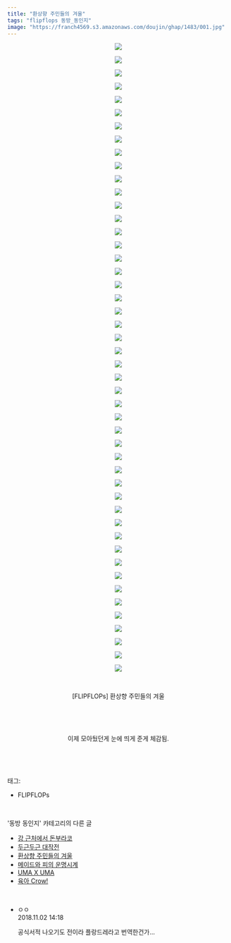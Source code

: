 ```yaml
---
title: "환상향 주민들의 겨울"
tags: "flipflops 동방_동인지"
image: "https://franch4569.s3.amazonaws.com/doujin/ghap/1483/001.jpg"
---
```

<div class="article">
<p style="text-align: center; clear: none; float: none;"><img src="{{ site.imgserver2 }}/ghap/1483/001.jpg"/></p>
<p style="text-align: center; clear: none; float: none;"><img src="{{ site.imgserver2 }}/ghap/1483/002.jpg"/></p>
<p style="text-align: center; clear: none; float: none;"><img src="{{ site.imgserver2 }}/ghap/1483/003.jpg"/></p>
<p style="text-align: center; clear: none; float: none;"><img src="{{ site.imgserver2 }}/ghap/1483/004.jpg"/></p>
<p style="text-align: center; clear: none; float: none;"><img src="{{ site.imgserver2 }}/ghap/1483/005.jpg"/></p>
<p style="text-align: center; clear: none; float: none;"><img src="{{ site.imgserver2 }}/ghap/1483/006.jpg"/></p>
<p style="text-align: center; clear: none; float: none;"><img src="{{ site.imgserver2 }}/ghap/1483/007.jpg"/></p>
<p style="text-align: center; clear: none; float: none;"><img src="{{ site.imgserver2 }}/ghap/1483/008.jpg"/></p>
<p style="text-align: center; clear: none; float: none;"><img src="{{ site.imgserver2 }}/ghap/1483/009.jpg"/></p>
<p style="text-align: center; clear: none; float: none;"><img src="{{ site.imgserver2 }}/ghap/1483/010.jpg"/></p>
<p style="text-align: center; clear: none; float: none;"><img src="{{ site.imgserver2 }}/ghap/1483/011.jpg"/></p>
<p style="text-align: center; clear: none; float: none;"><img src="{{ site.imgserver2 }}/ghap/1483/012.jpg"/></p>
<p style="text-align: center; clear: none; float: none;"><img src="{{ site.imgserver2 }}/ghap/1483/013.jpg"/></p>
<p style="text-align: center; clear: none; float: none;"><img src="{{ site.imgserver2 }}/ghap/1483/014.jpg"/></p>
<p style="text-align: center; clear: none; float: none;"><img src="{{ site.imgserver2 }}/ghap/1483/015.jpg"/></p>
<p style="text-align: center; clear: none; float: none;"><img src="{{ site.imgserver2 }}/ghap/1483/016.jpg"/></p>
<p style="text-align: center; clear: none; float: none;"><img src="{{ site.imgserver2 }}/ghap/1483/017.jpg"/></p>
<p style="text-align: center; clear: none; float: none;"><img src="{{ site.imgserver2 }}/ghap/1483/018.jpg"/></p>
<p style="text-align: center; clear: none; float: none;"><img src="{{ site.imgserver2 }}/ghap/1483/019.jpg"/></p>
<p style="text-align: center; clear: none; float: none;"><img src="{{ site.imgserver2 }}/ghap/1483/020.jpg"/></p>
<p style="text-align: center; clear: none; float: none;"><img src="{{ site.imgserver2 }}/ghap/1483/021.jpg"/></p>
<p style="text-align: center; clear: none; float: none;"><img src="{{ site.imgserver2 }}/ghap/1483/022.jpg"/></p>
<p style="text-align: center; clear: none; float: none;"><img src="{{ site.imgserver2 }}/ghap/1483/023.jpg"/></p>
<p style="text-align: center; clear: none; float: none;"><img src="{{ site.imgserver2 }}/ghap/1483/024.jpg"/></p>
<p style="text-align: center; clear: none; float: none;"><img src="{{ site.imgserver2 }}/ghap/1483/025.jpg"/></p>
<p style="text-align: center; clear: none; float: none;"><img src="{{ site.imgserver2 }}/ghap/1483/026.jpg"/></p>
<p style="text-align: center; clear: none; float: none;"><img src="{{ site.imgserver2 }}/ghap/1483/027.jpg"/></p>
<p style="text-align: center; clear: none; float: none;"><img src="{{ site.imgserver2 }}/ghap/1483/028.jpg"/></p>
<p style="text-align: center; clear: none; float: none;"><img src="{{ site.imgserver2 }}/ghap/1483/029.jpg"/></p>
<p style="text-align: center; clear: none; float: none;"><img src="{{ site.imgserver2 }}/ghap/1483/030.jpg"/></p>
<p style="text-align: center; clear: none; float: none;"><img src="{{ site.imgserver2 }}/ghap/1483/031.jpg"/></p>
<p style="text-align: center; clear: none; float: none;"><img src="{{ site.imgserver2 }}/ghap/1483/032.jpg"/></p>
<p style="text-align: center; clear: none; float: none;"><img src="{{ site.imgserver2 }}/ghap/1483/033.jpg"/></p>
<p style="text-align: center; clear: none; float: none;"><img src="{{ site.imgserver2 }}/ghap/1483/034.jpg"/></p>
<p style="text-align: center; clear: none; float: none;"><img src="{{ site.imgserver2 }}/ghap/1483/035.jpg"/></p>
<p style="text-align: center; clear: none; float: none;"><img src="{{ site.imgserver2 }}/ghap/1483/036.jpg"/></p>
<p style="text-align: center; clear: none; float: none;"><img src="{{ site.imgserver2 }}/ghap/1483/037.jpg"/></p>
<p style="text-align: center; clear: none; float: none;"><img src="{{ site.imgserver2 }}/ghap/1483/038.jpg"/></p>
<p style="text-align: center; clear: none; float: none;"><img src="{{ site.imgserver2 }}/ghap/1483/039.jpg"/></p>
<p style="text-align: center; clear: none; float: none;"><img src="{{ site.imgserver2 }}/ghap/1483/040.jpg"/></p>
<p style="text-align: center; clear: none; float: none;"><img src="{{ site.imgserver2 }}/ghap/1483/041.jpg"/></p>
<p style="text-align: center; clear: none; float: none;"><img src="{{ site.imgserver2 }}/ghap/1483/042.jpg"/></p>
<p style="text-align: center; clear: none; float: none;"><img src="{{ site.imgserver2 }}/ghap/1483/043.jpg"/></p>
<p style="text-align: center; clear: none; float: none;"><img src="{{ site.imgserver2 }}/ghap/1483/044.jpg"/></p>
<p style="text-align: center; clear: none; float: none;"><img src="{{ site.imgserver2 }}/ghap/1483/045.jpg"/></p>
<p style="text-align: center; clear: none; float: none;"><img src="{{ site.imgserver2 }}/ghap/1483/046.jpg"/></p>
<p style="text-align: center; clear: none; float: none;"><img src="{{ site.imgserver2 }}/ghap/1483/047.jpg"/></p>
<p style="text-align: center; clear: none; float: none;"><img src="{{ site.imgserver2 }}/ghap/1483/048.jpg"/></p>
<p style="text-align: center; clear: none; float: none;"><br/></p>
<p style="text-align: center; clear: none; float: none;">[FLIPFLOPs] 환상향 주민들의 겨울</p>
<p style="text-align: center; clear: none; float: none;"><br/></p>
<p style="text-align: center; clear: none; float: none;"><br/></p>
<p style="text-align: center; clear: none; float: none;">이제 모아뒀던게 눈에 띄게 준게 체감됨.</p>
<p><br/></p>
</div><br/>
<div class="tagTrail">
<p>태그: </p>
<ul>
<li>FLIPFLOPs</li>
</ul>
</div><br/>
<div class="another">
<p>'동방 동인지' 카테고리의 다른 글</p>
<ul>
<li><a href="/ghap_1486">강 근처에서 돈부라코</a></li>
<li><a href="/ghap_1485">두근두근 대작전</a></li>
<li><a href="/ghap_1483">환상향 주민들의 겨울</a></li>
<li><a href="/ghap_1482">메이드와 피의 운명시계</a></li>
<li><a href="/ghap_1481">UMA X UMA</a></li>
<li><a href="/ghap_1479">육아 Crow!</a></li>
</ul>
</div><br/>
<div class="cb_module cb_fluid">
<div class="cb_wrt cb_profile">
<div class="comment">
<ul>
<li class="cb_thumb_off" id="comment15366614">
<div class="cb_comment_area">
<div class="cb_info_area">
<div class="cb_section">
<span class="cb_nick_name">ㅇㅇ</span>
</div>
<div class="cb_section">
<span class="cb_date">2018.11.02 14:18 </span>
</div>
</div>
<div class="cb_dsc_comment">
<p class="cb_dsc">
											공식서적 나오기도 전이라 플랑드레라고 번역한건가...
										</p>
</div>
</div></li>
</ul>
</div>
</div><!-- commentList close -->
</div><br/>
